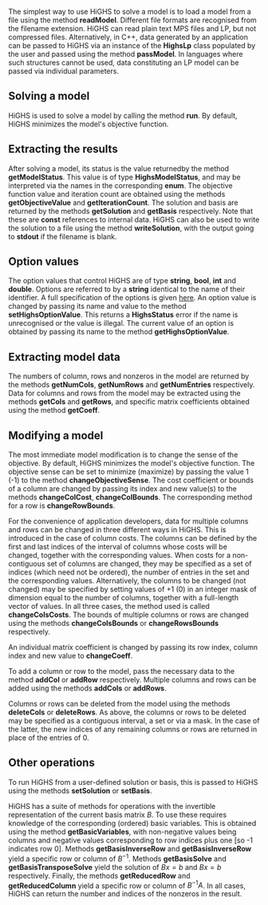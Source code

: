 The simplest way to use HiGHS to solve a model is to load a model
from a file using the method __readModel__. Different file
formats are recognised from the filename extension. HiGHS can read
plain text MPS files and LP, but not compressed files. Alternatively,
in C++, data generated by an application can be passed to HiGHS via an
instance of the __HighsLp__ class populated by the user and
passed using the method __passModel__. In languages where
such structures cannot be used, data constituting an LP model can be
passed via individual parameters.

## Solving a model

HiGHS is used to solve a model by calling the
method __run__. By default, HiGHS minimizes the model's
objective function.

## Extracting the results

After solving a model, its status is the value returnedby the method __getModelStatus__. This value is of
type __HighsModelStatus__, and may be interpreted via the
names in the corresponding __enum__. The objective function
value and iteration count are obtained
using the methods __getObjectiveValue__
and __getIterationCount__. The solution and basis are
returned by the methods __getSolution__ and __getBasis__
respectively. Note that these are __const__ references to internal
data. HiGHS can also be used to write the solution to a file
using the method __writeSolution__, with the output going
to __stdout__ if the filename is blank.

## Option values

The option values that control HiGHS are of
type __string__, __bool__, __int__
and __double__. Options are referred to by
a __string__ identical to the name of their identifier. A
full specification of the options is given [here](http://ergo-code.github.io/HiGHS/HighsOptions.html). An option value is changed by passing its
name and value to the method __setHighsOptionValue__. This
returns a __HighsStatus__ error if the name is unrecognised
or the value is illegal. The current value of an option is obtained by
passing its name to the method __getHighsOptionValue__.

## Extracting model data

The numbers of column, rows and nonzeros in the model are returned
by the methods __getNumCols__, __getNumRows__
and __getNumEntries__ respectively. Data for columns and
rows from the model may be extracted using the methods __getCols__
and __getRows__, and specific matrix coefficients obtained
using the method __getCoeff__.

## Modifying a model

The most immediate model modification is to change the sense of the
objective. By default, HiGHS minimizes the model's objective
function. The objective sense can be set to minimize (maximize) by
passing the value 1 (-1) to the
method __changeObjectiveSense__. The cost coefficient or
bounds of a column are changed by passing its index and new value(s)
to the
methods __changeColCost__, __changeColBounds__. The
corresponding method for a row is __changeRowBounds__.

For the convenience of application developers, data for multiple
columns and rows can be changed in three different ways in HiGHS. This
is introduced in the case of column costs. The columns can be defined
by the first and last indices of the interval of columns whose costs
will be changed, together with the corresponding values. When costs
for a non-contiguous set of columns are changed, they may be specified
as a set of indices (which need not be ordered), the number of entries
in the set and the corresponding values. Alternatively, the columns to
be changed (not changed) may be specified by setting values of +1 (0)
in an integer mask of dimension equal to the number of columns,
together with a full-length vector of values. In all three cases, the
method used is called __changeColsCosts__. The bounds of
multiple columns or rows are changed using the
methods __changeColsBounds__ or __changeRowsBounds__
  respectively.

An individual matrix coefficient is changed by passing its row
index, column index and new value to __changeCoeff__.

To add a column or row to the model, pass the necessary data to the
method __addCol__ or __addRow__
respectively. Multiple columns and rows can be added using the
methods __addCols__ or __addRows__.

Columns or rows can be deleted from the model using the
methods __deleteCols__ or __deleteRows__. As above,
the columns or rows to be deleted may be specified as a contiguous
interval, a set or via a mask. In the case of the latter, the new
indices of any remaining columns or rows are returned in place of the
entries of 0.

## Other operations

To run HiGHS from a user-defined solution or basis, this is passed to HiGHS using the methods __setSolution__ or __setBasis__.


HiGHS has a suite of methods for operations with the invertible
representation of the current basis matrix $B$. To use
these requires knowledge of the corresponding (ordered) basic
variables. This is obtained using the
method __getBasicVariables__, with non-negative values being
columns and negative values corresponding to row indices plus one [so
-1 indicates row 0]. Methods __getBasisInverseRow__
and __getBasisInverseRow__ yield a specific row or column
of $B^{-1}$. Methods __getBasisSolve__
and __getBasisTransposeSolve__ yield the solution
of $Bx=b$ and $Bx=b$ respectively. Finally, the
methods __getReducedRow__ and __getReducedColumn__
yield a specific row or column of $B^{-1}A$. In all cases,
HiGHS can return the number and indices of the nonzeros in the result.

